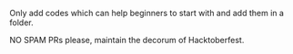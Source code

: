 Only add codes which can help beginners to start with and add them in a folder.

NO SPAM PRs please, maintain the decorum of Hacktoberfest.

